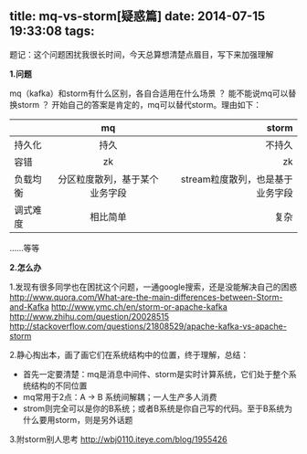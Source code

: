 title: mq-vs-storm[疑惑篇]
date: 2014-07-15 19:33:08
tags:
---

题记：这个问题困扰我很长时间，今天总算想清楚点眉目，写下来加强理解

**1.问题**

mq（kafka）和storm有什么区别，各自合适用在什么场景 ？ 能不能说mq可以替换storm ？ 开始自己的答案是肯定的，mq可以替代storm。理由如下：

| 		        | mq           | storm  |
| ------------- |:-------------:| -----:|
| 持久化      | 持久 | 不持久 |
| 容错      | zk  | zk |
| 负载均衡 | 分区粒度散列，基于某个业务字段 | stream粒度散列，也是基于业务字段 |
| 调式难度      | 相比简单  | 复杂 |

......等等

**2.怎么办**

1.发现有很多同学也在困扰这个问题，一通google搜索，还是没能解决自己的困惑
http://www.quora.com/What-are-the-main-differences-between-Storm-and-Kafka
http://www.ymc.ch/en/storm-or-apache-kafka
http://www.zhihu.com/question/20028515
http://stackoverflow.com/questions/21808529/apache-kafka-vs-apache-storm

2.静心掏出本，画了画它们在系统结构中的位置，终于理解，总结：
- 首先一定要清楚：mq是消息中间件、storm是实时计算系统，它们处于整个系统结构的不同位置
- mq常用于2点：A -> B 系统间解耦；一人生产多人消费
- strom则完全可以是你的B系统；或者B系统是你自己写的代码。至于B系统为什么要用storm，则是另外话题

3.附storm别人思考
http://wbj0110.iteye.com/blog/1955426




